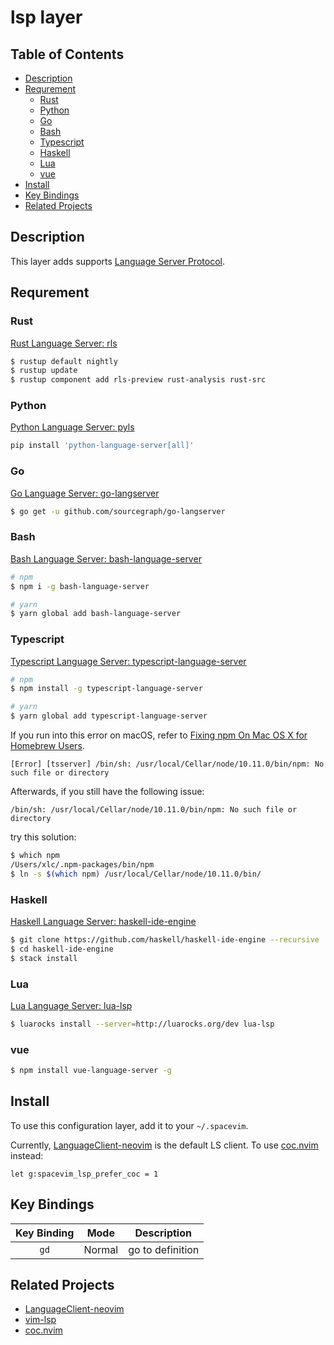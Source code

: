 # lsp layer

## Table of Contents

<!-- vim-markdown-toc GFM -->

* [Description](#description)
* [Requrement](#requrement)
  * [Rust](#rust)
  * [Python](#python)
  * [Go](#go)
  * [Bash](#bash)
  * [Typescript](#typescript)
  * [Haskell](#haskell)
  * [Lua](#lua)
  * [vue](#vue)
* [Install](#install)
* [Key Bindings](#key-bindings)
* [Related Projects](#related-projects)

<!-- vim-markdown-toc -->

## Description

This layer adds supports [Language Server Protocol](https://langserver.org/).

## Requrement

### Rust

[Rust Language Server: rls](https://github.com/rust-lang-nursery/rls)

```bash
$ rustup default nightly
$ rustup update
$ rustup component add rls-preview rust-analysis rust-src
```

### Python

[Python Language Server: pyls](https://github.com/palantir/python-language-server)

```bash
pip install 'python-language-server[all]'
```

### Go

[Go Language Server: go-langserver](https://github.com/sourcegraph/go-langserver)

```bash
$ go get -u github.com/sourcegraph/go-langserver
```

### Bash

[Bash Language Server: bash-language-server](https://github.com/mads-hartmann/bash-language-server)

```bash
# npm
$ npm i -g bash-language-server

# yarn
$ yarn global add bash-language-server
```

### Typescript

[Typescript Language Server: typescript-language-server](https://github.com/theia-ide/typescript-language-server)

```bash
# npm
$ npm install -g typescript-language-server

# yarn
$ yarn global add typescript-language-server
```

If you run into this error on macOS, refer to [Fixing npm On Mac OS X for Homebrew Users](https://gist.github.com/DanHerbert/9520689).

```
[Error] [tsserver] /bin/sh: /usr/local/Cellar/node/10.11.0/bin/npm: No such file or directory
```

Afterwards, if you still have the following issue:

```
/bin/sh: /usr/local/Cellar/node/10.11.0/bin/npm: No such file or directory
```

try this solution:

```bash
$ which npm
/Users/xlc/.npm-packages/bin/npm
$ ln -s $(which npm) /usr/local/Cellar/node/10.11.0/bin/
```

### Haskell

[Haskell Language Server: haskell-ide-engine](https://github.com/haskell/haskell-ide-engine)

```bash
$ git clone https://github.com/haskell/haskell-ide-engine --recursive
$ cd haskell-ide-engine
$ stack install
```

### Lua

[Lua Language Server: lua-lsp](https://github.com/Alloyed/lua-lsp)

```bash
$ luarocks install --server=http://luarocks.org/dev lua-lsp
```

### vue

```bash
$ npm install vue-language-server -g
```

## Install

To use this configuration layer, add it to your `~/.spacevim`.

Currently, [LanguageClient-neovim](https://github.com/autozimu/LanguageClient-neovim) is the default LS client. To use [coc.nvim](https://github.com/neoclide/coc.nvim) instead:

```vim
let g:spacevim_lsp_prefer_coc = 1
```

## Key Bindings

Key Binding        | Mode   | Description
:---:              | :---:  | :---:
`gd`               | Normal | go to definition

## Related Projects

- [LanguageClient-neovim](https://github.com/autozimu/LanguageClient-neovim)
- [vim-lsp](https://github.com/prabirshrestha/vim-lsp)
- [coc.nvim](https://github.com/neoclide/coc.nvim)
